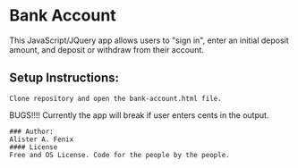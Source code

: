 # Bank Account
This JavaScript/JQuery app allows users to "sign in", enter an initial deposit amount, and deposit or withdraw from their account.
## Setup Instructions:
```
Clone repository and open the bank-account.html file.
```
BUGS!!!!
Currently the app will break if user enters cents in the output.
```
### Author:
Alister A. Fenix
#### License
Free and OS License. Code for the people by the people.
